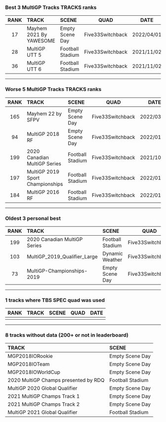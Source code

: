 ### Best 3 MultiGP Tracks TRACKS ranks
|RANK|TRACK|SCENE|QUAD|DATE|
|:---:|:---|:---|:---:|:---:|
|17|Mayhem 2021 By YAWESOME|Empty Scene Day|Five33Switchback|2022/04/01|
|28|MultiGP UTT 5|Football Stadium|Five33Switchback|2021/11/02|
|36|MultiGP UTT 6|Football Stadium|Five33Switchback|2021/11/02|
---
### Worse 5 MultiGP Tracks TRACKS ranks
|RANK|TRACK|SCENE|QUAD|DATE|
|:---:|:---|:---|:---:|:---:|
|165|Mayhem 22 by SFPV|Empty Scene Day|Five33Switchback|2022/03/28|
|94|MultiGP 2018 RF|Empty Scene Day|Five33Switchback|2022/01/24|
|199|2020 Canadian MultiGP Series|Football Stadium|Five33Switchback|2021/10/18|
|197|MultiGP 2019 Sport Championships|Football Stadium|Five33Switchback|2022/01/24|
|184|MultiGP 2016 RF|Football Stadium|Five33Switchback|2022/01/24|
---
### Oldest 3 personal best
|RANK|TRACK|SCENE|QUAD|DATE|
|:---:|:---|:---|:---:|:---:|
|199|2020 Canadian MultiGP Series|Football Stadium|Five33Switchback|2021/10/18|
|103|MultiGP_2019_Qualifier_Large|Dynamic Weather|Five33Switchback|2021/11/02|
|73|MultiGP-Championships-2019|Empty Scene Day|Five33Switchback|2021/11/02|
---
### 1 tracks where TBS SPEC quad was used
|RANK|TRACK|SCENE|QUAD|DATE|
|:---:|:---|:---|:---:|:---:|
||||||
---
### 8 tracks without data (200+ or not in leaderboard)
|TRACK|SCENE|
|:---|:---|
|MGP2018IORookie|Empty Scene Day|
|MGP2018IOTeam|Empty Scene Day|
|MGP2018IOWorldCup|Empty Scene Day|
|2020 MultiGP Champs presented by RDQ|Football Stadium|
|MultiGP 2020 Global Qualifier|Empty Scene Day|
|2021 MultiGP Champs Track 1|Empty Scene Day|
|2021 MultiGP Champs Track 2|Empty Scene Day|
|MultiGP 2021 Global Qualifier|Football Stadium|
